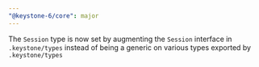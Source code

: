 ```yaml
---
"@keystone-6/core": major
---
```


The `Session` type is now set by augmenting the `Session` interface in `.keystone/types` instead of being a generic on various types exported by `.keystone/types`
